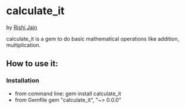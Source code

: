 calculate_it
============

by [Rishi Jain](http://github.com/rishijain)

calculate_it is a gem to do basic mathematical operations like addition, multiplication.

## How to use it:

### Installation

* from command line:
  gem install calculate_it
* from Gemfile
  gem "calculate_it", "~> 0.0.0"
